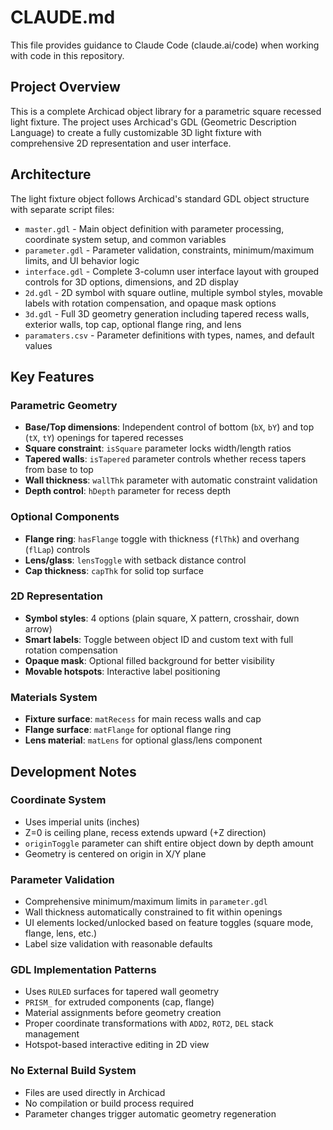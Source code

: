 # CLAUDE.md

This file provides guidance to Claude Code (claude.ai/code) when working with code in this repository.

## Project Overview

This is a complete Archicad object library for a parametric square recessed light fixture. The project uses Archicad's GDL (Geometric Description Language) to create a fully customizable 3D light fixture with comprehensive 2D representation and user interface.

## Architecture

The light fixture object follows Archicad's standard GDL object structure with separate script files:

- `master.gdl` - Main object definition with parameter processing, coordinate system setup, and common variables
- `parameter.gdl` - Parameter validation, constraints, minimum/maximum limits, and UI behavior logic
- `interface.gdl` - Complete 3-column user interface layout with grouped controls for 3D options, dimensions, and 2D display
- `2d.gdl` - 2D symbol with square outline, multiple symbol styles, movable labels with rotation compensation, and opaque mask options
- `3d.gdl` - Full 3D geometry generation including tapered recess walls, exterior walls, top cap, optional flange ring, and lens
- `paramaters.csv` - Parameter definitions with types, names, and default values

## Key Features

### Parametric Geometry
- **Base/Top dimensions**: Independent control of bottom (`bX`, `bY`) and top (`tX`, `tY`) openings for tapered recesses
- **Square constraint**: `isSquare` parameter locks width/length ratios
- **Tapered walls**: `isTapered` parameter controls whether recess tapers from base to top
- **Wall thickness**: `wallThk` parameter with automatic constraint validation
- **Depth control**: `hDepth` parameter for recess depth

### Optional Components
- **Flange ring**: `hasFlange` toggle with thickness (`flThk`) and overhang (`flLap`) controls
- **Lens/glass**: `lensToggle` with setback distance control
- **Cap thickness**: `capThk` for solid top surface

### 2D Representation
- **Symbol styles**: 4 options (plain square, X pattern, crosshair, down arrow)
- **Smart labels**: Toggle between object ID and custom text with full rotation compensation
- **Opaque mask**: Optional filled background for better visibility
- **Movable hotspots**: Interactive label positioning

### Materials System
- **Fixture surface**: `matRecess` for main recess walls and cap
- **Flange surface**: `matFlange` for optional flange ring  
- **Lens material**: `matLens` for optional glass/lens component

## Development Notes

### Coordinate System
- Uses imperial units (inches)
- Z=0 is ceiling plane, recess extends upward (+Z direction)
- `originToggle` parameter can shift entire object down by depth amount
- Geometry is centered on origin in X/Y plane

### Parameter Validation
- Comprehensive minimum/maximum limits in `parameter.gdl`
- Wall thickness automatically constrained to fit within openings
- UI elements locked/unlocked based on feature toggles (square mode, flange, lens, etc.)
- Label size validation with reasonable defaults

### GDL Implementation Patterns
- Uses `RULED` surfaces for tapered wall geometry
- `PRISM_` for extruded components (cap, flange)
- Material assignments before geometry creation
- Proper coordinate transformations with `ADD2`, `ROT2`, `DEL` stack management
- Hotspot-based interactive editing in 2D view

### No External Build System
- Files are used directly in Archicad
- No compilation or build process required
- Parameter changes trigger automatic geometry regeneration